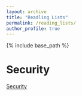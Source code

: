 ```yaml
---
layout: archive
title: "Readling Lists"
permalink: /reading_lists/
author_profile: true
---
```


{% include base_path %}


Security
======
[Security](../files/reading_lists/Security.md)
